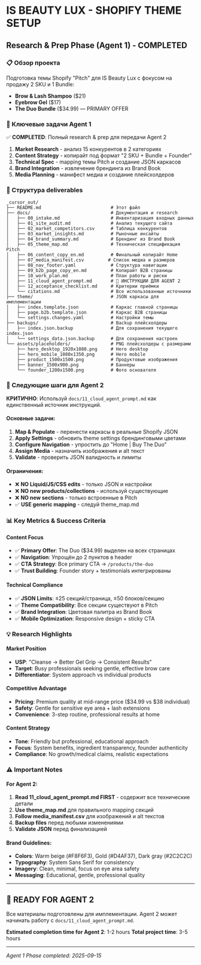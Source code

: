 # IS BEAUTY LUX - SHOPIFY THEME SETUP

## Research & Prep Phase (Agent 1) - COMPLETED

### 📋 Обзор проекта

Подготовка темы Shopify "Pitch" для IS Beauty Lux с фокусом на продажу 2 SKU и 1 Bundle:

- **Brow & Lash Shampoo** ($21)
- **Eyebrow Gel** ($17)
- **The Duo Bundle** ($34.99) — PRIMARY OFFER

### 🎯 Ключевые задачи Agent 1

✅ **COMPLETED**: Полный research & prep для передачи Agent 2

1. **Market Research** - анализ 15 конкурентов в 2 категориях
2. **Content Strategy** - копирайт под формат "2 SKU + Bundle + Founder"
3. **Technical Spec** - mapping темы Pitch и создание JSON каркасов
4. **Brand Integration** - извлечение брендинга из Brand Book
5. **Media Planning** - манифест медиа и создание плейсхолдеров

### 📁 Структура deliverables

```
_cursor_out/
├── README.md                          # Этот файл
├── docs/                              # Документация и research
│   ├── 00_intake.md                   # Инвентаризация входных данных
│   ├── 01_site_audit.md               # Анализ текущего сайта
│   ├── 02_market_competitors.csv      # Таблица конкурентов
│   ├── 03_market_insights.md          # Рыночные инсайты
│   ├── 04_brand_summary.md            # Брендинг из Brand Book
│   ├── 05_theme_map.md                # Техническая спецификация Pitch
│   ├── 06_content_copy_en.md          # Финальный копирайт Home
│   ├── 07_media_manifest.csv         # Список медиа и размеров
│   ├── 08_nav_footer.yaml             # Структура навигации
│   ├── 09_b2b_page_copy_en.md         # Копирайт B2B страницы
│   ├── 10_work_plan.md                # План работы и риски
│   ├── 11_cloud_agent_prompt.md       # 🎯 ИНСТРУКЦИИ ДЛЯ AGENT 2
│   ├── 12_acceptance_checklist.md     # Критерии приёмки
│   └── citations.md                   # Все использованные источники
├── theme/                             # JSON каркасы для имплементации
│   ├── index.template.json            # Каркас главной страницы
│   ├── page.b2b.template.json         # Каркас B2B страницы
│   └── settings.changes.yaml          # Настройки темы
├── backups/                           # Backup плейсхолдеры
│   ├── index.json.backup              # Для сохранения текущего index.json
│   └── settings_data.json.backup      # Для сохранения настроек
└── assets/placeholders/               # PNG плейсхолдеры с размерами
    ├── hero_desktop_1920x1080.png     # Hero desktop
    ├── hero_mobile_1080x1350.png      # Hero mobile
    ├── product_1500x1500.png          # Продуктовые изображения
    ├── banner_1500x900.png            # Баннеры
    └── founder_1200x1500.png          # Фото основателя
```

### 🚀 Следующие шаги для Agent 2

**КРИТИЧНО**: Используй `docs/11_cloud_agent_prompt.md` как единственный источник инструкций.

#### Основные задачи:

1. **Map & Populate** - перенести каркасы в реальные Shopify JSON
2. **Apply Settings** - обновить theme settings брендинговыми цветами
3. **Configure Navigation** - упростить до "Home | Buy The Duo"
4. **Assign Media** - назначить изображения и alt текст
5. **Validate** - проверить JSON валидность и лимиты

#### Ограничения:

- ❌ **NO Liquid/JS/CSS edits** - только JSON и настройки
- ❌ **NO new products/collections** - используй существующие
- ❌ **NO new sections** - только встроенные в Pitch
- ✅ **USE generic mapping** - следуй theme_map.md

### 📊 Key Metrics & Success Criteria

#### Content Focus

- ✅ **Primary Offer**: The Duo ($34.99) выделен на всех страницах
- ✅ **Navigation**: Упрощён до 2 пунктов в header
- ✅ **CTA Strategy**: Все primary CTA → `/products/the-duo`
- ✅ **Trust Building**: Founder story + testimonials интегрированы

#### Technical Compliance

- ✅ **JSON Limits**: ≤25 секций/страница, ≤50 блоков/секцию
- ✅ **Theme Compatibility**: Все секции существуют в Pitch
- ✅ **Brand Integration**: Цветовая палитра из Brand Book
- ✅ **Mobile Optimization**: Responsive design + sticky CTA

### 💡 Research Highlights

#### Market Position

- **USP**: "Cleanse → Better Gel Grip → Consistent Results"
- **Target**: Busy professionals seeking gentle, effective brow care
- **Differentiator**: System approach vs individual products

#### Competitive Advantage

- **Pricing**: Premium quality at mid-range price ($34.99 vs $38 individual)
- **Safety**: Gentle for sensitive eye area + lash extensions
- **Convenience**: 3-step routine, professional results at home

#### Content Strategy

- **Tone**: Friendly but professional, educational approach
- **Focus**: System benefits, ingredient transparency, founder authenticity
- **Compliance**: No growth/medical claims, realistic expectations

### ⚠️ Important Notes

#### For Agent 2:

1. **Read 11_cloud_agent_prompt.md FIRST** - содержит все технические детали
2. **Use theme_map.md** для правильного mapping секций
3. **Follow media_manifest.csv** для изображений и alt текстов
4. **Backup files** перед любыми изменениями
5. **Validate JSON** перед финализацией

#### Brand Guidelines:

- **Colors**: Warm beige (#F8F6F3), Gold (#D4AF37), Dark gray (#2C2C2C)
- **Typography**: System Sans Serif for consistency
- **Imagery**: Clean, minimal, focus on eye area safety
- **Messaging**: Educational, gentle, professional quality

---

## 🎯 READY FOR AGENT 2

Все материалы подготовлены для имплементации. Agent 2 может начинать работу с `docs/11_cloud_agent_prompt.md`.

**Estimated completion time for Agent 2**: 1-2 hours
**Total project time**: 3-5 hours

---

_Agent 1 Phase completed: 2025-09-15_
